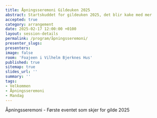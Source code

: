 ```yaml
---
title: Åpningsseremoni Gildeuken 2025
abstract: Startskuddet for gildeuken 2025, det blir kake med mer
accepted: true
category: arrangement
date: 2025-02-17 12:00:00 +0100
layout: session-details
permalink: /program/åpningsseremoni/
presenter_slugs:
presenters:
image: false
room: 'Foajeen i Vilhelm Bjerknes Hus'
published: true
sitemap: true
slides_url: ''
summary: ''
tags:
- Velkommen
- Åpningsseremoni
- Mandag
---
```


Åpningsseremoni - Første eventet som skjer for gilde 2025
